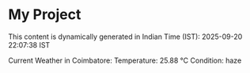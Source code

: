 # My Project

This content is dynamically generated in Indian Time (IST): 2025-09-20 22:07:38 IST


Current Weather in Coimbatore:
Temperature: 25.88 °C
Condition: haze
